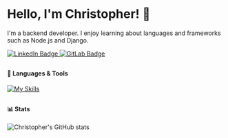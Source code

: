 # Hello, I'm Christopher! 👋
I'm a backend developer. I enjoy learning about languages and frameworks such as Node.js and Django.
<div id="badges">
  <a href="https://www.linkedin.com/in/christopher-bartlett-321b8324a/">
    <img src="https://img.shields.io/badge/LinkedIn-blue?style=for-the-badge&logo=linkedin&logoColor=white" alt="LinkedIn Badge"/>
  </a>
  <a href="https://gitlab.com/cbbartlett">
    <img src="https://img.shields.io/badge/gitlab-%23181717.svg?style=for-the-badge&logo=gitlab&logoColor=white" alt="GitLab Badge"/>
  </a>
</div>

##
#### 🧰 Languages & Tools
[![My Skills](https://skillicons.dev/icons?i=js,ts,emacs,neovim,python,nodejs,svelte,django,bash,git,linux,mongodb,mysql,postgres)](https://skillicons.dev)
##
#### 📊 Stats
![Christopher's GitHub stats](https://github-readme-stats.vercel.app/api?username=cbbartlett&theme=shadow_blue&show_icons=true)
